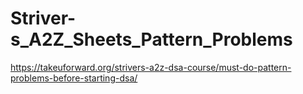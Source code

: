 # Striver-s_A2Z_Sheets_Pattern_Problems
https://takeuforward.org/strivers-a2z-dsa-course/must-do-pattern-problems-before-starting-dsa/
